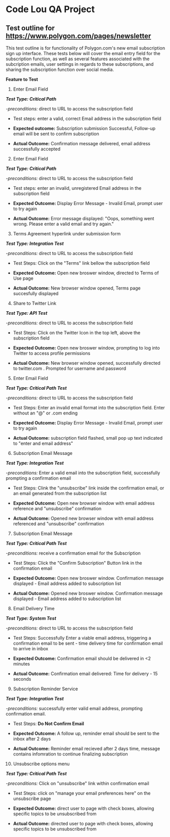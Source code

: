 # Code Lou QA Project
## Test outline for https://www.polygon.com/pages/newsletter

This test outline is for functionality of Polygon.com's new email subscription sign up interface. These tests below will cover the email entry field for the subscription function, as well as several features associated with the subcription emails, user settings in regards to these subscriptions, and sharing the subscription function over social media.

**Feature to Test**
1. Enter Email Field

***Test Type: Critical Path***

*-preconditions:* direct to URL to access the subscription field 

* Test steps: enter a valid, correct Email address in the subscription field

* **Expected outcome:** Subscription submission Successful, Follow-up email will be sent to confirm subscription

* **Actual Outcome:** Confirmation message delivered, email address successfully accepted

2. Enter Email Field

***Test Type: Critical Path***

*-preconditions:* direct to URL to access the subscription field 

* Test steps: enter an invalid, unregistered Email address in the subscription field

* **Expected Outcome:** Display Error Message - Invalid Email, prompt user to try again

* **Actual Outcome:** Error message displayed: "Oops, something went wrong. Please enter a valid email and try again."

3. Terms Agreement hyperlink under submission form

***Test Type: Integration Test***

*-preconditions:* direct to URL to access the subscription field

* Test Steps: Click on the "Terms" link bellow the subscription field

* **Expected Outcome:** Open new broswer window, directed to Terms of Use page

* **Actual Outcome:** New browser window opened, Terms page succesfully displayed 

4. Share to Twitter Link

***Test Type: API Test***

*-preconditions:* direct to URL to access the subscription field

* Test Steps: Click on the Twitter Icon in the top left, above the subscription field 

* **Expected Outcome:** Open new broswer window, prompting to log into Twitter to access profile permissions

* **Actual Outcome:** New browser window opened, successfully directed to twitter.com . Prompted for username and password

5. Enter Email Field

***Test Type: Critical Path Test***

*-preconditions:* direct to URL to access the subscription field

* Test Steps: Enter an invalid email format into the subscription field. Enter without an "@" or .com ending

* **Expected Outcome:** Display Error Message - Invalid Email, prompt user to try again

* **Actual Outcome:** subscription field flashed, small pop up text indicated to "enter and email address"

6. Subscription Email Message

***Test Type: Integration Test***

*-preconditions:* Enter a valid email into the subscription field, successfully prompting a confirmation email

* Test Steps: Clink the "unsubscribe" link inside the confirmation email, or an email generated from the subscription list

* **Expected Outcome:** Open new browser window with email address reference and "unsubscribe" confirmation

* **Actual Outcome:** Opened new browser window with email address referenced and "unsubscribe" confirmation

7. Subscription Email Message

***Test Type: Critical Path Test***

*-preconditions:* receive a confirmation email for the Subscription 

* Test Steps: Click the "Confirm Subscription" Button link in the confirmation email 

* **Expected Outcome:** Open new broswer window. Confirmation message displayed - Email address added to subscription list

* **Actual Outcome:** Opened new broswer window. Confirmation message displayed - Email address added to subscription list

8. Email Delivery Time

***Test Type: System Test***

*-preconditions:* direct to URL to access the subscription field 

* Test Steps: Successfully Enter a viable email address, triggering a confirmation email to be sent - time delivery time for confirmation email to arrive in inbox

* **Expected Outcome:** Confirmation email should be delivered in <2 minutes

* **Actual Outcome:** Confirmation email delivered: Time for delivery - 15 seconds

9. Subscription Reminder Service

***Test Type: Integration Test***

*-preconditions:* successfully enter valid email address, prompting confirmation email. 

* Test Steps: **Do Not Confirm Email**

* **Expected Outcome:** A follow up, reminder email should be sent to the inbox after 2 days

* **Actual Outcome:** Reminder email recieved after 2 days time, message contains infomration to continue finalizing subscription 

10. Unsubscribe options menu

***Test Type: Critical Path Test***

*-preconditions:* Click on "unsubscribe" link within confirmation email

* Test Steps: click on "manage your email preferences here" on the unsubscribe page 

* **Expected Outcome:** direct user to page with check boxes, allowing specific topics to be unsubscribed from

* **Actual Outcome:** directed user to page with check boxes, allowing specific topics to be unsubscribed from
